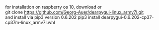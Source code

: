 for installation on raspberry os 10, download or  
git clone https://github.com/Georg-Auer/dearpygui-linux_armv7l.git  
and install via pip3 version 0.6.202
pip3 install dearpygui-0.6.202-cp37-cp37m-linux_armv7l.whl

